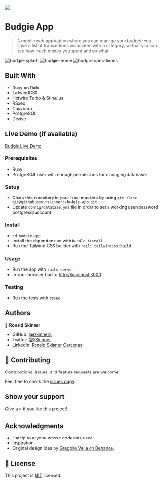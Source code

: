 ![](https://img.shields.io/badge/Microverse-blueviolet)

# Budgie App

> A mobile web application where you can manage your budget: you have a list of transactions associated with a category, so that you can see how much money you spent and on what.

![budgie-splash](https://user-images.githubusercontent.com/26911718/189438248-8080e4d7-2002-4595-906b-2aa26cabb788.png)
![budgie-home](https://user-images.githubusercontent.com/26911718/189438259-37d6d357-8eed-483d-a698-0548bc0dadf1.png)
![budgie-operatinons](https://user-images.githubusercontent.com/26911718/189438268-044f831d-fc07-47b0-be8c-aaddf6ef91af.png)

## Built With

- Ruby on Rails
- TailwindCSS
- Hotwire Turbo & Stimulus
- RSpec
- Capybara
- PostgreSQL
- Devise

## Live Demo (if available)

[Budgie Live Demo](https://budgie.fly.dev/)



### Prerequisites
- Ruby
- PostgreSQL user with enough permissions for managing databases

### Setup
- Clone this repository in your local machine by using `git clone git@github.com:rskinnerc/budgie-app.git`
- Update `config/database.yml` file in order to set a working user/password postgresql account
### Install
- `cd budgie-app`
- Install the dependencies with `bundle install`
- Run the Tailwind CSS builder with `rails tailwindcss:build`

### Usage
- Run the app with `rails server`
- In your browser had to [http://localhost:3000](http://localhost:3000)

### Testing
- Run the tests with `rspec`
## Authors

👤 **Ronald Skinner**

- GitHub: [@rskinnerc](https://github.com/rskinnerc)
- Twitter: [@XSkinner](https://twitter.com/XSkinner)
- LinkedIn: [Ronald Skinner Cardenas](https://www.linkedin.com/in/rskinnerc/)

## 🤝 Contributing

Contributions, issues, and feature requests are welcome!

Feel free to check the [issues page](../../issues/).

## Show your support

Give a ⭐️ if you like this project!

## Acknowledgments

- Hat tip to anyone whose code was used
- Inspiration
- Original design idea by [Gregoire Vella on Behance](https://www.behance.net/gregoirevella).


## 📝 License

This project is [MIT](./LICENSE) licensed.
